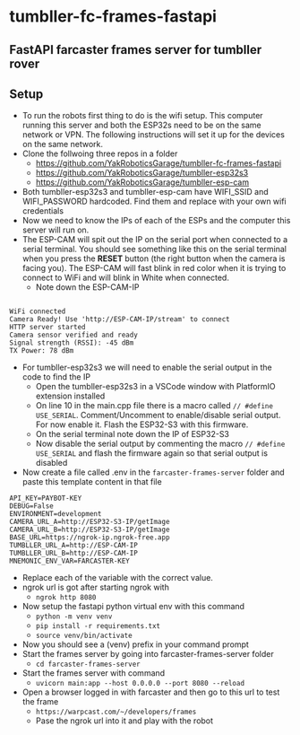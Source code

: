 # tumbller-fc-frames-fastapi

## FastAPI farcaster frames server for tumbller rover

## Setup

* To run the robots first thing to do is the wifi setup. This computer running this server and both the ESP32s need to be on the same network or VPN. The following instructions will set it up for the devices on the same network. 
* Clone the follwoing three repos in a folder
  * https://github.com/YakRoboticsGarage/tumbller-fc-frames-fastapi
  * https://github.com/YakRoboticsGarage/tumbller-esp32s3
  * https://github.com/YakRoboticsGarage/tumbller-esp-cam
* Both tumbller-esp32s3 and tumbller-esp-cam have WIFI_SSID and WIFI_PASSWORD hardcoded. Find them and replace with your own wifi credentials
* Now we need to know the IPs of each of the ESPs and the computer this server will run on.
* The ESP-CAM will spit out the IP on the serial port when connected to a serial terminal. You should see something like this on the serial terminal when you press the __RESET__ button (the right button when the camera is facing you). The ESP-CAM will fast blink in red color when it is trying to connect to WiFi and will blink in White when connected. 
  * Note down the ESP-CAM-IP

```

WiFi connected
Camera Ready! Use 'http://ESP-CAM-IP/stream' to connect
HTTP server started
Camera sensor verified and ready
Signal strength (RSSI): -45 dBm
TX Power: 78 dBm

```

* For tumbller-esp32s3 we will need to enable the serial output in the code to find the IP
  * Open the tumbller-esp32s3 in a VSCode window with PlatformIO extension installed
  * On line 10 in the main.cpp file there is a macro called `// #define USE_SERIAL`. Comment/Uncomment to enable/disable serial output. For now enable it. Flash the ESP32-S3 with this firmware. 
  * On the serial terminal note down the IP of ESP32-S3
  * Now disable the serial output by commenting the macro `// #define USE_SERIAL` and flash the firmware again so that serial output is disabled
* Now create a file called .env in the `farcaster-frames-server` folder and paste this template content in that file

```
API_KEY=PAYBOT-KEY
DEBUG=False
ENVIRONMENT=development
CAMERA_URL_A=http://ESP32-S3-IP/getImage
CAMERA_URL_B=http://ESP32-S3-IP/getImage
BASE_URL=https://ngrok-ip.ngrok-free.app
TUMBLLER_URL_A=http://ESP-CAM-IP
TUMBLLER_URL_B=http://ESP-CAM-IP
MNEMONIC_ENV_VAR=FARCASTER-KEY
```
* Replace each of the variable with the correct value.
* ngrok  url is got after starting ngrok with 
  * `ngrok http 8080`
* Now setup the fastapi python virtual env with this command
  * `python -m venv venv`
  * `pip install -r requirements.txt`
  * `source venv/bin/activate`
* Now you should see a (venv) prefix in your command prompt
* Start the frames server by going into farcaster-frames-server folder
  * `cd farcaster-frames-server`
* Start the frames server with command
  * `uvicorn main:app --host 0.0.0.0 --port 8080 --reload`
* Open a browser logged in with farcaster and then go to this url to test the frame
  * `https://warpcast.com/~/developers/frames`
  * Pase the ngrok url into it and play with the robot
